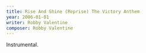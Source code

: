 ```yaml
---
title: Rise And Shine (Reprise) The Victory Anthem
year: 2006-01-01
writer: Robby Valentine
composer: Robby Valentine
---
```


<p class="em">Instrumental.</p>